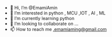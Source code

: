 - 👋 Hi, I’m @EmamiAmin
- 👀 I’m interested in python , MCU ,IOT , AI , ML
- 🌱 I’m currently learning python
- 💞️ I’m looking to collaborate on ...
- 📫 How to reach me .emamiaming@gmail.com

<!---
EmamiAmin/EmamiAmin is a ✨ special ✨ repository because its `README.md` (this file) appears on your GitHub profile.
You can click the Preview link to take a look at your changes.
--->
